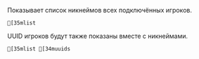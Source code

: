 Показывает список никнеймов всех подключённых игроков.
```ansi
[35mlist
```
UUID игроков будут также показаны вместе с никнеймами.
```ansi
[35mlist [34muuids
```